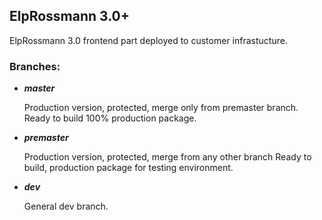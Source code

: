 ## ElpRossmann 3.0+ ##

ElpRossmann 3.0 frontend part deployed to customer infrastucture.

### Branches: ###

- ***master***

    Production version, protected, merge only from premaster branch.
    Ready to build 100% production package.

- ***premaster*** 
    
    Production version, protected, merge from any other branch
    Ready to build, production package for testing environment.

- ***dev***

    General dev branch.
